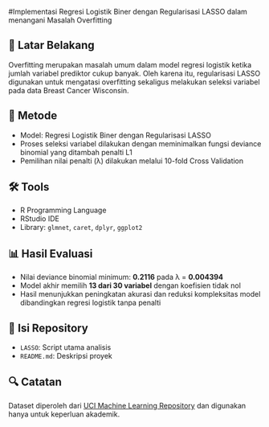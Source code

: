 #Implementasi Regresi Logistik Biner dengan Regularisasi LASSO dalam menangani Masalah Overfitting

## 📌 Latar Belakang
Overfitting merupakan masalah umum dalam model regresi logistik ketika jumlah variabel prediktor cukup banyak. Oleh karena itu, regularisasi LASSO digunakan untuk mengatasi overfitting sekaligus melakukan seleksi variabel pada data Breast Cancer Wisconsin.

## 🧪 Metode
- Model: Regresi Logistik Biner dengan Regularisasi LASSO
- Proses seleksi variabel dilakukan dengan meminimalkan fungsi deviance binomial yang ditambah penalti L1
- Pemilihan nilai penalti (λ) dilakukan melalui 10-fold Cross Validation

## 🛠️ Tools
- R Programming Language
- RStudio IDE
- Library: `glmnet`, `caret`, `dplyr`, `ggplot2`

## 📊 Hasil Evaluasi
- Nilai deviance binomial minimum: **0.2116** pada λ = **0.004394**
- Model akhir memilih **13 dari 30 variabel** dengan koefisien tidak nol
- Hasil menunjukkan peningkatan akurasi dan reduksi kompleksitas model dibandingkan regresi logistik tanpa penalti

## 📁 Isi Repository
- `LASSO`: Script utama analisis
- `README.md`: Deskripsi proyek

## 🔍 Catatan
Dataset diperoleh dari [UCI Machine Learning Repository](https://archive.ics.uci.edu/ml/datasets/Breast+Cancer+Wisconsin+(Diagnostic)) dan digunakan hanya untuk keperluan akademik.
